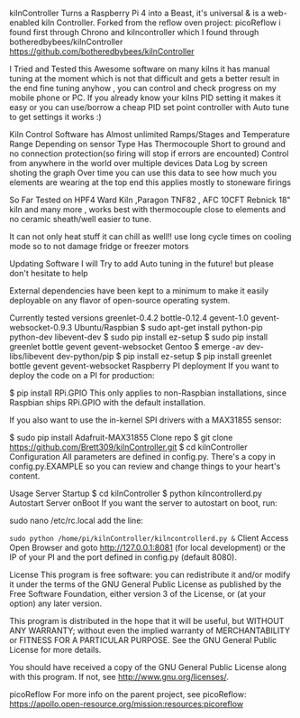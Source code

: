 kilnController
Turns a Raspberry Pi 4 into a Beast, it's universal & is a web-enabled kiln Controller. Forked from the reflow oven project: picoReflow i found first through Chrono and kilncontroller which I found through botheredbybees/kilnController https://github.com/botheredbybees/kilnController

I Tried and Tested this Awesome software on many kilns it has manual tuning at the moment which is not that difficult and gets a better result in the end fine tuning anyhow , you can control and check progress on my mobile phone or PC. If you already know your kilns PID setting it makes it easy or you can use/borrow a cheap PID set point controller with Auto tune to get settings it works :)

Kiln Control Software has Almost unlimited Ramps/Stages and Temperature Range Depending on sensor Type Has Thermocouple Short to ground and no connection protection(so firing will stop if errors are encounted) Control from anywhere in the world over multiple devices Data Log by screen shoting the graph Over time you can use this data to see how much you elements are wearing at the top end this applies mostly to stoneware firings

So Far Tested on HPF4 Ward Kiln ,Paragon TNF82 , AFC 10CFT Rebnick 18" kiln and many more , works best with thermocouple close to elements and no ceramic sheath/well easier to tune.

It can not only heat stuff it can chill as well!! use long cycle times on cooling mode so to not damage fridge or freezer motors

Updating Software I will Try to add Auto tuning in the future! but please don't hesitate to help

External dependencies have been kept to a minimum to make it easily deployable on any flavor of open-source operating system.

Currently tested versions
greenlet-0.4.2
bottle-0.12.4
gevent-1.0
gevent-websocket-0.9.3
Ubuntu/Raspbian
$ sudo apt-get install python-pip python-dev libevent-dev
$ sudo pip install ez-setup
$ sudo pip install greenlet bottle gevent gevent-websocket
Gentoo
$ emerge -av dev-libs/libevent dev-python/pip
$ pip install ez-setup
$ pip install greenlet bottle gevent gevent-websocket
Raspberry PI deployment
If you want to deploy the code on a PI for production:

$ pip install RPi.GPIO
This only applies to non-Raspbian installations, since Raspbian ships RPi.GPIO with the default installation.

If you also want to use the in-kernel SPI drivers with a MAX31855 sensor:

$ sudo pip install Adafruit-MAX31855
Clone repo
$ git clone https://github.com/Brett309/kilnController.git
$ cd kilnController
Configuration
All parameters are defined in config.py. There's a copy in config.py.EXAMPLE so you can review and change things to your heart's content.

Usage
Server Startup
$ cd kilnController
$ python kilncontrollerd.py
Autostart Server onBoot
If you want the server to autostart on boot, run:

sudo nano /etc/rc.local
add the line:

`sudo python /home/pi/kilnController/kilncontrollerd.py &`
Client Access
Open Browser and goto http://127.0.0.1:8081 (for local development) or the IP of your PI and the port defined in config.py (default 8080).

License
This program is free software: you can redistribute it and/or modify it under the terms of the GNU General Public License as published by the Free Software Foundation, either version 3 of the License, or (at your option) any later version.

This program is distributed in the hope that it will be useful, but WITHOUT ANY WARRANTY; without even the implied warranty of MERCHANTABILITY or FITNESS FOR A PARTICULAR PURPOSE. See the GNU General Public License for more details.

You should have received a copy of the GNU General Public License along with this program. If not, see http://www.gnu.org/licenses/.

picoReflow
For more info on the parent project, see picoReflow: https://apollo.open-resource.org/mission:resources:picoreflow
